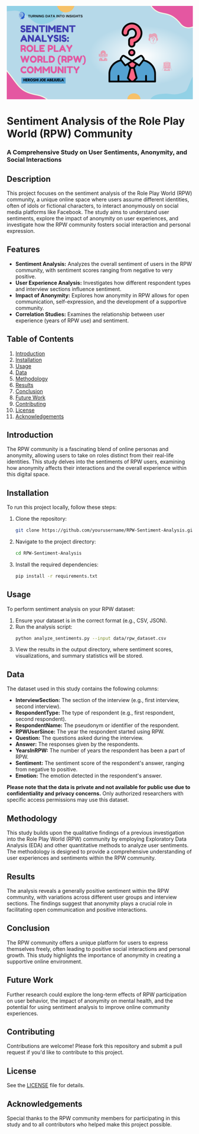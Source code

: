 ![Role Play World Community](rpw.png)
# Sentiment Analysis of the Role Play World (RPW) Community

### A Comprehensive Study on User Sentiments, Anonymity, and Social Interactions

## Description
This project focuses on the sentiment analysis of the Role Play World (RPW) community, a unique online space where users assume different identities, often of idols or fictional characters, to interact anonymously on social media platforms like Facebook. The study aims to understand user sentiments, explore the impact of anonymity on user experiences, and investigate how the RPW community fosters social interaction and personal expression.

## Features
- **Sentiment Analysis:** Analyzes the overall sentiment of users in the RPW community, with sentiment scores ranging from negative to very positive.
- **User Experience Analysis:** Investigates how different respondent types and interview sections influence sentiment.
- **Impact of Anonymity:** Explores how anonymity in RPW allows for open communication, self-expression, and the development of a supportive community.
- **Correlation Studies:** Examines the relationship between user experience (years of RPW use) and sentiment.

## Table of Contents
1. [Introduction](#introduction)
2. [Installation](#installation)
3. [Usage](#usage)
4. [Data](#data)
5. [Methodology](#methodology)
6. [Results](#results)
7. [Conclusion](#conclusion)
8. [Future Work](#future-work)
9. [Contributing](#contributing)
10. [License](#license)
11. [Acknowledgements](#acknowledgements)

## Introduction
The RPW community is a fascinating blend of online personas and anonymity, allowing users to take on roles distinct from their real-life identities. This study delves into the sentiments of RPW users, examining how anonymity affects their interactions and the overall experience within this digital space.

## Installation
To run this project locally, follow these steps:
1. Clone the repository:
   ```bash
   git clone https://github.com/yourusername/RPW-Sentiment-Analysis.git
   ```
2. Navigate to the project directory:
   ```bash
   cd RPW-Sentiment-Analysis
   ```
3. Install the required dependencies:
   ```bash
   pip install -r requirements.txt
   ```

## Usage
To perform sentiment analysis on your RPW dataset:
1. Ensure your dataset is in the correct format (e.g., CSV, JSON).
2. Run the analysis script:
   ```bash
   python analyze_sentiments.py --input data/rpw_dataset.csv
   ```
3. View the results in the output directory, where sentiment scores, visualizations, and summary statistics will be stored.

## Data
The dataset used in this study contains the following columns:

- **InterviewSection:** The section of the interview (e.g., first interview, second interview).
- **RespondentType:** The type of respondent (e.g., first respondent, second respondent).
- **RespondentName:** The pseudonym or identifier of the respondent.
- **RPWUserSince:** The year the respondent started using RPW.
- **Question:** The questions asked during the interview.
- **Answer:** The responses given by the respondents.
- **YearsInRPW:** The number of years the respondent has been a part of RPW.
- **Sentiment:** The sentiment score of the respondent's answer, ranging from negative to positive.
- **Emotion:** The emotion detected in the respondent's answer.

**Please note that the data is private and not available for public use due to confidentiality and privacy concerns.** Only authorized researchers with specific access permissions may use this dataset.

## Methodology
This study builds upon the qualitative findings of a previous investigation into the Role Play World (RPW) community by employing Exploratory Data Analysis (EDA) and other quantitative methods to analyze user sentiments. The methodology is designed to provide a comprehensive understanding of user experiences and sentiments within the RPW community.

## Results
The analysis reveals a generally positive sentiment within the RPW community, with variations across different user groups and interview sections. The findings suggest that anonymity plays a crucial role in facilitating open communication and positive interactions.

## Conclusion
The RPW community offers a unique platform for users to express themselves freely, often leading to positive social interactions and personal growth. This study highlights the importance of anonymity in creating a supportive online environment.

## Future Work
Further research could explore the long-term effects of RPW participation on user behavior, the impact of anonymity on mental health, and the potential for using sentiment analysis to improve online community experiences.

## Contributing
Contributions are welcome! Please fork this repository and submit a pull request if you'd like to contribute to this project.

## License
See the [LICENSE](LICENSE) file for details.

## Acknowledgements
Special thanks to the RPW community members for participating in this study and to all contributors who helped make this project possible.
